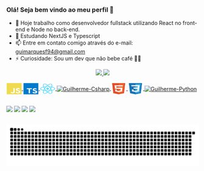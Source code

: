 ### Olá! Seja bem vindo ao meu perfil 👋


- 🔭 Hoje trabalho como desenvolvedor fullstack utilizando React no front-end e Node no back-end.
- 🌱 Estudando NextJS e Typescript
- 📫 Entre em contato comigo através do e-mail: guimarquesf94@gmail.com
- ⚡ Curiosidade: Sou um dev que não bebe café 💁‍♂️

<div align="center">
  <a href="https://github.com/GuilheermeMarques">
  <img height="180em" src="https://github-readme-stats.vercel.app/api?username=GuilheermeMarques&show_icons=true&theme=dark&include_all_commits=true&count_private=true"/>
  <img height="180em" src="https://github-readme-stats.vercel.app/api/top-langs/?username=GuilheermeMarques&layout=compact&langs_count=7&theme=dark"/>
</div>
  
<div style="display: inline_block"><br>
  <img align="center" alt="Guilherme-Js" height="30" width="40" src="https://raw.githubusercontent.com/devicons/devicon/master/icons/javascript/javascript-plain.svg">
  <img align="center" alt="Guilherme-Ts" height="30" width="40" src="https://raw.githubusercontent.com/devicons/devicon/master/icons/typescript/typescript-plain.svg">
  <img align="center" alt="Guilherme-React" height="30" width="40" src="https://raw.githubusercontent.com/devicons/devicon/master/icons/react/react-original.svg">
  <img align="center" alt="Guilherme-Csharp" height="30" width="40" src="https://cdn.jsdelivr.net/gh/devicons/devicon/icons/nextjs/nextjs-line.svg">
  <img align="center" alt="Guilherme-HTML" height="30" width="40" src="https://raw.githubusercontent.com/devicons/devicon/master/icons/html5/html5-original.svg">
  <img align="center" alt="Guilherme-CSS" height="30" width="40" src="https://raw.githubusercontent.com/devicons/devicon/master/icons/css3/css3-original.svg">
  <img align="center" alt="Guilherme-Python" height="30" width="40" src="https://cdn.jsdelivr.net/gh/devicons/devicon/icons/docker/docker-original.svg">
</div>
  
  ##

  <div>
    <a href="https://www.linkedin.com/in/guilherme-marques-32067193" target="_blank"><img src="https://img.shields.io/badge/-LinkedIn-%230077B5?style=for-the-badge&logo=linkedin&logoColor=white" target="_blank"></a>
    <a href = "mailto:guimarquesf94@gmail.com"><img src="https://img.shields.io/badge/-Gmail-%23333?style=for-the-badge&logo=gmail&logoColor=white" target="_blank"></a>
    <a href="https://www.instagram.com/gilermiino/" target="_blank"><img src="https://img.shields.io/badge/-Instagram-%23E4405F?style=for-the-badge&logo=instagram&logoColor=white" target="_blank"></a>
 	  <a href="https://www.twitch.tv/gilermiino" target="_blank"><img src="https://img.shields.io/badge/Twitch-9146FF?style=for-the-badge&logo=twitch&logoColor=white" target="_blank"></a>          
  </div>
  
  ##
  
  ![Snake animation](https://github.com/GuilheermeMarques/guilhermemarques/blob/output/github-contribution-grid-snake.svg)
  
